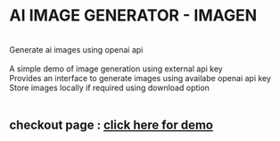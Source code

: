 ## <h1> AI IMAGE GENERATOR - IMAGEN </h1>
<br/>
Generate ai images using openai api </br></br>
A simple demo of image generation using external api key </br>
Provides an interface to generate images using availabe openai api key </br>
Store images locally if required using download option </br></br>

## checkout page : <a href="https://anikethgoud.github.io/imaGEN/">click here for demo</a>
